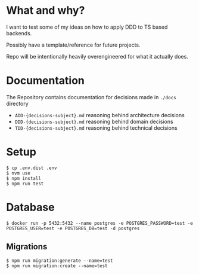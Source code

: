 # What and why? 

I want to test some of my ideas on how to apply DDD to TS based backends.

Possibly have a template/reference for future projects. 

Repo will be intentionally heavily overengineered for what it actually does.

# Documentation 

The Repository contains documentation for decisions made in `./docs` directory
* `ADD-{decisions-subject}.md` reasoning behind architecture decisions 
* `DDD-{decisions-subject}.md` reasoning behind domain decisions 
* `TDD-{decisions-subject}.md` reasoning behind technical decisions

# Setup
```shell
$ cp .env.dist .env
$ nvm use 
$ npm install 
$ npm run test
```

# Database
```shell
$ docker run -p 5432:5432 --name postgres -e POSTGRES_PASSWORD=test -e POSTGRES_USER=test -e POSTGRES_DB=test -d postgres
```

## Migrations 
```shell
$ npm run migration:generate --name=test
$ npm run migration:create --name=test
```